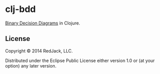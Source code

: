 # clj-bdd

[Binary Decision Diagrams](http://en.wikipedia.org/wiki/Binary_decision_diagram)
in Clojure.


## License

Copyright © 2014 RedJack, LLC.

Distributed under the Eclipse Public License either version 1.0 or (at your
option) any later version.
